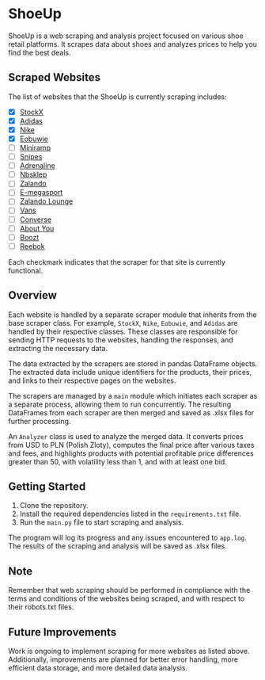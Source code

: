 # ShoeUp

ShoeUp is a web scraping and analysis project focused on various shoe retail platforms. It scrapes data about shoes and analyzes prices to help you find the best deals. 

## Scraped Websites

The list of websites that the ShoeUp is currently scraping includes:

- [x] [StockX](https://stockx.com/)
- [x] [Adidas](https://www.adidas.pl/)
- [x] [Nike](https://www.nike.com/pl/)
- [x] [Eobuwie](https://eobuwie.com.pl/)
- [ ] [Miniramp](https://miniramp.pl/)
- [ ] [Snipes](https://www.snipes.pl/)
- [ ] [Adrenaline](https://adrenaline.pl/)
- [ ] [Nbsklep](https://nbsklep.pl/)
- [ ] [Zalando](https://www.zalando.pl/)
- [ ] [E-megasport](https://e-megasport.com/)
- [ ] [Zalando Lounge](https://www.zalando-lounge.pl/#/)
- [ ] [Vans](https://www.vans.pl/)
- [ ] [Converse](https://www.converse.pl/)
- [ ] [About You](https://www.aboutyou.pl/twoj-sklep)
- [ ] [Boozt](https://www.boozt.com/pl/pl)
- [ ] [Reebok](https://www.reebok.eu/en-pl/)

Each checkmark indicates that the scraper for that site is currently functional.

## Overview

Each website is handled by a separate scraper module that inherits from the base scraper class. For example, `StockX`, `Nike`, `Eobuwie`, and `Adidas` are handled by their respective classes. These classes are responsible for sending HTTP requests to the websites, handling the responses, and extracting the necessary data.

The data extracted by the scrapers are stored in pandas DataFrame objects. The extracted data include unique identifiers for the products, their prices, and links to their respective pages on the websites.

The scrapers are managed by a `main` module which initiates each scraper as a separate process, allowing them to run concurrently. The resulting DataFrames from each scraper are then merged and saved as .xlsx files for further processing.

An `Analyzer` class is used to analyze the merged data. It converts prices from USD to PLN (Polish Zloty), computes the final price after various taxes and fees, and highlights products with potential profitable price differences greater than 50, with volatility less than 1, and with at least one bid.

## Getting Started

1. Clone the repository.
2. Install the required dependencies listed in the `requirements.txt` file.
3. Run the `main.py` file to start scraping and analysis.

The program will log its progress and any issues encountered to `app.log`. The results of the scraping and analysis will be saved as .xlsx files.

## Note

Remember that web scraping should be performed in compliance with the terms and conditions of the websites being scraped, and with respect to their robots.txt files.

## Future Improvements

Work is ongoing to implement scraping for more websites as listed above. Additionally, improvements are planned for better error handling, more efficient data storage, and more detailed data analysis.
